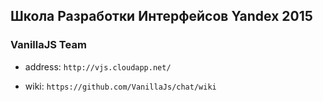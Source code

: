 ## Школа  Разработки Интерфейсов Yandex 2015

### VanillaJS Team

* address: `http://vjs.cloudapp.net/`

* wiki: `https://github.com/VanillaJs/chat/wiki`